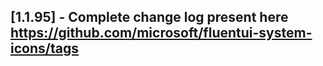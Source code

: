## [1.1.95] - Complete change log present here https://github.com/microsoft/fluentui-system-icons/tags